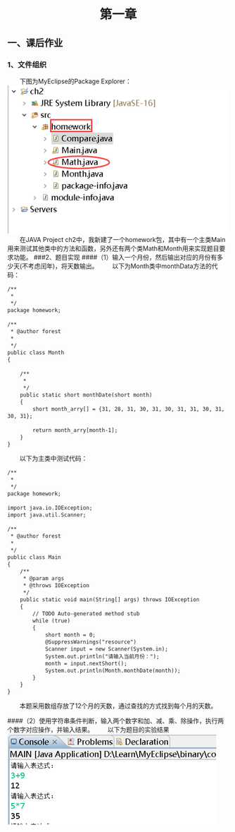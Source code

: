 # <center> 第一章
## 一、课后作业 
### 1、文件组织
&emsp;&emsp;下图为MyEclipse的Package Explorer：
![](./Picture/ch2/p1.png)     
&emsp;&emsp;在JAVA Project ch2中，我新建了一个homework包，其中有一个主类Main用来测试其他类中的方法和函数，另外还有两个类Math和Month用来实现题目要求功能。
###2、题目实现
####（1）输入一个月份，然后输出对应的月份有多少天(不考虑闰年)，将天数输出。
&emsp;&emsp;以下为Month类中monthData方法的代码：

    /**
     * 
     */
    package homework;
    
    /**
     * @author forest
     *
     */
    public class Month 
    {
    
    	/**
    	 * 
    	 */
    	public static short monthDate(short month) 
    	{
    		short month_arry[] = {31, 28, 31, 30, 31, 30, 31, 31, 30, 31, 30, 31};
    		
    		return month_arry[month-1];
    	}
    }
&emsp;&emsp;以下为主类中测试代码：  

    /**
     * 
     */
    package homework;
    
    import java.io.IOException;
    import java.util.Scanner;
    
    /**
     * @author forest
     *
     */
    public class Main 
    {
    	/**
    	 * @param args
    	 * @throws IOException 
    	 */
    	public static void main(String[] args) throws IOException 
    	{
    		// TODO Auto-generated method stub
    		while (true) 
    		{
    			short month = 0;
    			@SuppressWarnings("resource")
    			Scanner input = new Scanner(System.in);
    			System.out.println("请输入当前月份：");
    			month = input.nextShort();
    			System.out.println(Month.monthDate(month));
    		}
    	}
    }
&emsp;&emsp;本题采用数组存放了12个月的天数，通过查找的方式找到每个月的天数。

####（2）使用字符串条件判断，输入两个数字和加、减、乘、除操作，执行两个数字对应操作，并输入结果。
&emsp;&emsp;以下为题目的实验结果
![](./Picture/ch2/p3.png)   
